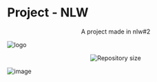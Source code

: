 # Project - NLW
<p align="center"">A project made in nlw#2</p>
<p align="center">

![logo](https://github.com/hugoles/Project-1/assets/67278688/87404591-079c-4521-921b-7f3b9fd39b8d)</p>
<p align="center">	
  <img alt="Repository size" src="https://img.shields.io/github/repo-size/Suburbanno/proffy?color=774DD6">
  <a aria-label="Completed" href="https://nextlevelweek.com/episodios/omnistack/edicao/2">
  </a>
</p>

![image](https://github.com/hugoles/Project-1/assets/67278688/d7406c93-2dbb-4bbb-9afe-641eb811d690)
